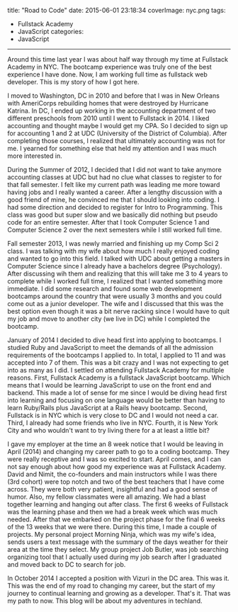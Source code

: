 title: "Road to Code"
date: 2015-06-01 23:18:34
coverImage: nyc.png
tags:
  - Fullstack Academy
  - JavaScript
categories:
  - JavaScript
---


Around this time last year I was about half way through my time at Fullstack Academy in NYC. The bootcamp experience was truly one of the best experience I have done. Now, I am working full time as fullstack web developer. This is my story of how I got here.

I moved to Washington, DC in 2010 and before that I was in New Orleans with AmeriCorps rebuilding homes that were destroyed by Hurricane Katrina. In DC, I ended up working in the accounting department of two different preschools from 2010 until I went to Fullstack in 2014. I liked accounting and thought maybe I would get my CPA. So I decided to sign up for accounting 1 and 2 at UDC (University of the District of Columbia). After completing those courses, I realized that ultimately accounting was not for me. I yearned for something else that held my attention and I was much more interested in.

During the Summer of 2012, I decided that I did not want to take anymore accounting classes at UDC but had no clue what classes to register to for that fall semester. I felt like my current path was leading me more toward having jobs and I really wanted a career. After a lengthy discussion with a good friend of mine, he convinced me that I should looking into coding. I had some direction and decided to register for Intro to Programming. This class was good but super slow and we basically did nothing but pseudo code for an entire semester. After that I took Computer Science 1 and Computer Science 2 over the next semesters while I still worked full time.

Fall semester 2013, I was newly married and finishing up my Comp Sci 2 class. I was talking with my wife about how much I really enjoyed coding and wanted to go into this field. I talked with UDC about getting a masters in Computer Science since I already have a bachelors degree (Psychology). After discussing wih them and realizing that this will take me 3 to 4 years to complete while I worked full time, I realized that I wanted something more immediate. I did some research and found some web development bootcamps around the country that were usually 3 months and you could come out as a junior developer. The wife and I discussed that this was the best option even though it was a bit nerve racking since I would have to quit my job and move to another city (we live in DC) while I completed the bootcamp.

January of 2014 I decided to dive head first into applying to bootcamps. I studied Ruby and JavaScript to meet the demands of all the admission requirements of the bootcamps I applied to. In total, I applied to 11 and was accepted into 7 of them. This was a bit crazy and I was not expecting to get into as many as I did. I settled on attending Fullstack Academy for multiple reasons. First, Fullstack Academy is a fullstack JavaScript bootcamp. Which means that I would be learning JavaScript to use on the front end and backend. This made a lot of sense for me since I would be diving head first into learning and focusing on one language would be better than having to learn Ruby/Rails plus JavaScript at a Rails heavy bootcamp. Second, Fullstack is in NYC which is very close to DC and I would not need a car. Third, I already had some friends who live in NYC. Fourth, it is New York City and who wouldn't want to try living there for a at least a little bit?

I gave my employer at the time an 8 week notice that I would be leaving in April (2014) and changing my career path to go to a coding bootcamp. They were really receptive and I was so excited to start. April comes, and I can not say enough about how good my experience was at Fullstack Academy. David and Nimit, the co-founders and main instructors while I was there (3rd cohort) were top notch and two of the best teachers that I have come across. They were both very patient, insightful and had a good sense of humor. Also, my fellow classmates were all amazing. We had a blast together learning and hanging out after class. The first 6 weeks of Fullstack was the learning phase and then we had a break week which was much needed. After that we embarked on the project phase for the final 6 weeks of the 13 weeks that we were there. During this time, I made a couple of projects. My personal project Morning Ninja, which was my wife's idea, sends users a text message with the summary of the days weather for their area at the time they select. My group project Job Butler, was job searching organizing tool that I actually used during my job search after I graduated and moved back to DC to search for job.

In October 2014 I accepted a position with Vizuri in the DC area. This was it. This was the end of my road to changing my career, but the start of my journey to continual learning and growing as a developer. That's it. That was my path to now. This blog will be about my adventures in techland.